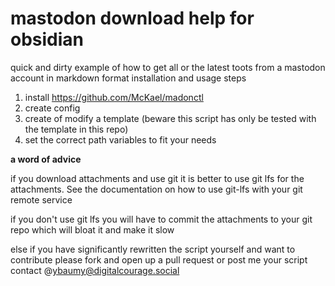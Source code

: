 # mastodon download help for obsidian

quick and dirty example of how to get all or the latest toots from a mastodon account in markdown format
installation and usage steps
1. install https://github.com/McKael/madonctl
2. create config
3. create of modify a template (beware this script has only be tested with the template in this repo)
4. set the correct path variables to fit your needs

**a word of advice**

if you download attachments and use git it is better to use git lfs for the attachments. See the documentation on how to use git-lfs with your git remote service

if you don't use git lfs you will have to commit the attachments to your git repo which will bloat it and make it slow

else if you have significantly rewritten the script yourself and want to contribute please fork and open up a pull request or post me your script
contact @ybaumy@digitalcourage.social